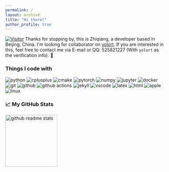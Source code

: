 ```yaml
---
permalink: /
layout: archive
title: "Hi there!"
author_profile: true
---
```


[![Visitor](https://visitor-badge.glitch.me/badge?page_id=zhiqwang.zhiqwang.github.io)](https://github.com/zhiqwang/zhiqwang.github.io) Thanks for stopping by, this is Zhiqiang, a developer based in Beijing, China. I'm looking for collaborator on [yolort](https://github.com/zhiqwang/yolov5-rt-stack). If you are interested in this, feel free to contact me via E-mail or QQ: 525821227 (With `yolort` as the verification info). :hugs:

### Things I code with

<p align="left">
  <img alt="python" src="https://img.shields.io/badge/Python-3776AB?style=flat-square&logo=python&logoColor=white" />
  <img alt="cplusplus" src="https://img.shields.io/badge/C%2B%2B-00599C?style=flat-square&logo=c%2B%2B&logoColor=white" />
  <img alt="cmake" src="https://img.shields.io/badge/CMake-064F8C?style=flat-square&logo=cmake&logoColor=white" >
  <img alt="pytorch" src="https://img.shields.io/badge/PyTorch-EE4C2C?style=flat-square&logo=PyTorch&logoColor=white" />
  <img alt="numpy" src="https://img.shields.io/badge/Numpy-777BB4?style=flat-square&logo=numpy&logoColor=white" >
  <img alt="jupyter" src="https://img.shields.io/badge/Jupyter-F37626.svg?&style=flat-square&logo=Jupyter&logoColor=white" >
  <img alt="docker" src="https://img.shields.io/badge/Docker-2CA5E0?style=flat-square&logo=docker&logoColor=white" >
  <img alt="git" src="https://img.shields.io/badge/Git-F05032?style=flat-square&logo=git&logoColor=white" />
  <img alt="github" src="https://img.shields.io/badge/GitHub-100000?style=flat-square&logo=github&logoColor=white" />
  <img alt="github actions" src="https://img.shields.io/badge/GitHub_Actions-2088FF?style=flat-square&logo=github-actions&logoColor=white" />
  <img alt="jekyll" src="https://img.shields.io/badge/Jekyll-CC0000?style=flat-square&logo=Jekyll&logoColor=white" >
  <img alt="vscode" src="https://img.shields.io/badge/Visual_Studio_Code-0078D4?style=flat-square&logo=visual%20studio%20code&logoColor=white" >
  <img alt="latex" src="https://img.shields.io/badge/LaTeX-47A141?style=flat-square&logo=LaTeX&logoColor=white" >
  <img alt="html" src="https://img.shields.io/badge/HTML-239120?style=flat-square&logo=html5&logoColor=white" >
  <img alt="apple" src="https://img.shields.io/badge/mac%20os-000000?style=flat-square&logo=apple&logoColor=white" >
  <img alt="linux" src="https://img.shields.io/badge/Linux-FCC624?style=flat-square&logo=linux&logoColor=black" />
</p>

### :chart_with_upwards_trend: My GitHub Stats

<a href="https://github.com/zhiqwang?tab=repositories">
  <img src="https://github-readme-stats.vercel.app/api?username=zhiqwang&count_private=true&show_icons=true&theme=gotham" alt="github readme stats" height="162"/>
</a>

